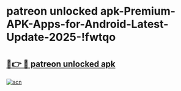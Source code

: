 # patreon unlocked apk-Premium-APK-Apps-for-Android-Latest-Update-2025-!fwtqo

# <h2><a href="https://googleone.com">🔗👉 🔴 patreon unlocked apk</a></h2>

[![acn](https://github.com/user-attachments/assets/0f9c940e-d8b0-45ae-aac7-cd30a18b3e1c)](https://googleone.com)

